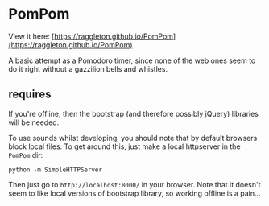 # PomPom

View it here: [https://raggleton.github.io/PomPom](https://raggleton.github.io/PomPom)

A basic attempt as a Pomodoro timer, since none of the web ones seem to do it right without a gazzilion bells and whistles.

## requires

If you're offline, then the bootstrap (and therefore possibly jQuery) libraries will be needed.

To use sounds whilst developing, you should note that by default browsers block local files.
To get around this, just make a local httpserver in the `PomPom` dir:

```
python -m SimpleHTTPServer
```

Then just go to `http://localhost:8000/` in your browser.
Note that it doesn't seem to like local versions of bootstrap library, so working offline is a pain...


